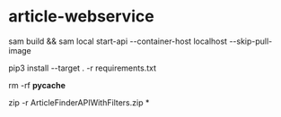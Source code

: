 # article-webservice

sam build && sam local start-api --container-host localhost --skip-pull-image 

pip3 install --target . -r requirements.txt 

rm -rf __pycache__ 

zip -r ArticleFinderAPIWithFilters.zip *
